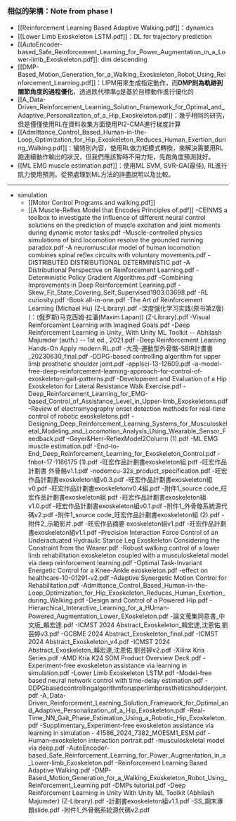 ### 相似的架構：Note from phase I
- [[Reinforcement Learning Based Adaptive Walking.pdf]]：dynamics
- [[Lower Limb Exoskeleton LSTM.pdf]]：DL for trajectory prediction
- [[AutoEncoder-based_Safe_Reinforcement_Learning_for_Power_Augmentation_in_a_Lower-limb_Exoskeleton.pdf]]: dim descending
- [[DMP-Based_Motion_Generation_for_a_Walking_Exoskeleton_Robot_Using_Reinforcement_Learning.pdf]]：LIPM用來生成指定動作，而**DMP則為軌跡到關節角度的過程優化**，透過跌代標準g是基於目標動作進行優化的
- [[A_Data-Driven_Reinforcement_Learning_Solution_Framework_for_Optimal_and_Adaptive_Personalization_of_a_Hip_Exoskeleton.pdf]]：幾乎相同的研究，但是僅僅使用RL在資料收集方面使用PI2-CMA進行梯度計算
- [[Admittance_Control_Based_Human-in-the-Loop_Optimization_for_Hip_Exoskeleton_Reduces_Human_Exertion_during_Walking.pdf]]：蠻特別內容，使用RL做力矩模式轉換，來解決需要用RL跑連續動作輸出的狀況，但我們應該暫時不用力矩，先跑角度預測就好。
- [[ML EMG muscle estimation.pdf]]：使用ML SVM, SVR-GA(最佳), RL進行肌力使用預測。從預處理到ML方法的詳盡說明以及比較。

---
- simulation
	- [[Motor Control Programs and walking.pdf]]
	- [[A Muscle-Reflex Model that Encodes Principles of.pdf]]
	-CEINMS a toolbox to investigate the influence of different neural control solutions on the prediction of muscle excitation and joint moments during dynamic motor tasks.pdf
	-Muscle-controlled physics simulations of bird locomotion resolve the grounded running paradox.pdf
	-A neuromuscular model of human locomotion combines spinal reflex circuits with voluntary movements.pdf
				-DISTRIBUTED DISTRIBUTIONAL DETERMINISTIC.pdf
				-A Distributional Perspective on Reinforcement Learning.pdf
				-Deterministic Policy Gradient Algorithms.pdf
				-Combining Improvements in Deep Reinforcement Learning.pdf
				-Skew_Fit_State_Covering_Self_Supervised1903.03698.pdf
				-RL curiosity.pdf
				-Book all-in-one.pdf
				-The Art of Reinforcement Learning (Michael Hu) (Z-Library).pdf
				-深度强化学习实践(原书第2版) (：(俄罗斯)马克西姆·拉潘(Maxim Lapan)) (Z-Library).pdf
				-Visual Reinforcement Learning with Imagined Goals.pdf
				-Deep Reinforcement Learning in Unity_ With Unity ML Toolkit -- Abhilash Majumder (auth.) -- 1st ed., 2021.pdf
				-Deep Reinforcement Learning Hands-On Apply modern RL.pdf
		-大茂-運動型外骨骼-SBIR計畫書_20230630_final.pdf
				-DDPG-based controlling algorithm for upper limb prosthetic shoulder joint.pdf
				-applsci-13-12609.pdf
				-a-model-free-deep-reinforcement-learning-approach-for-control-of-exoskeleton-gait-patterns.pdf
				-Development and Evaluation of a Hip Exoskeleton for Lateral Resistance Walk Exercise.pdf
				-Deep_Reinforcement_Learning_for_EMG-based_Control_of_Assistance_Level_in_Upper-limb_Exoskeletons.pdf
				-Review of electromyography onset detection methods for real-time control of robotic exoskeletons.pdf
				-Designing_Deep_Reinforcement_Learning_Systems_for_Musculoskeletal_Modeling_and_Locomotion_Analysis_Using_Wearable_Sensor_Feedback.pdf
				-Geyer&Herr-ReflexModel2Column (1).pdf
				-ML EMG muscle estimation.pdf
				-End-to-End_Deep_Reinforcement_Learning_for_Exoskeleton_Control.pdf
				-fnbot-17-1186175 (1).pdf
			-旺宏作品計劃書exoskeleton組.pdf
			-旺宏作品計劃書 外骨骼v1.1.pdf
				-nodemcu-32s_product_specification.pdf
			-旺宏作品計劃書exoskeleton組v0.3.pdf
			-旺宏作品計劃書exoskeleton組v0.pdf
			-旺宏作品計劃書exoskeletonv0.4組.pdf
			-附件1_source code_旺宏作品計劃書exoskeleton組.pdf
			-旺宏作品計劃書exoskeleton組v1.0.pdf
			-旺宏作品計劃書exoskeleton組v0.1.pdf
			-附件1_外骨骼系統源代碼v2.pdf
			-附件1_source code_旺宏作品計劃書exoskeleton組 (2).pdf
			-附件2_示範影片.pdf
			-旺宏作品摘要 exoskeleton組v1.pdf
			-旺宏作品計劃書exoskeleton組v1.1.pdf
			-Precision Interaction Force Control of an Underactuated Hydraulic Stance Leg Exoskeleton Considering the Constraint from the Wearer.pdf
			-Robust walking control of a lower limb rehabilitation exoskeleton coupled with a musculoskeletal model via deep reinforcement learning.pdf
			-Optimal Task-Invariant Energetic Control for a Knee-Ankle exoskeleton.pdf
			-effect on healthcare-10-01291-v2.pdf
			-Adaptive Synergetic Motion Control for Rehabilitation.pdf
				-Admittance_Control_Based_Human-in-the-Loop_Optimization_for_Hip_Exoskeleton_Reduces_Human_Exertion_during_Walking.pdf
				-Design and Control of a Powered Hip.pdf
			-Hierarchical_Interactive_Learning_for_a_HUman-Powered_Augmentation_Lower_EXoskeleton.pdf
			-論文蒐集同意書_中文版_賴宏達.pdf
			-ICMST 2024 Abstract_Exoskeleton_賴宏達,沈恩佑,劉芸婷v3.pdf
			-GCBME 2024 Abstract_Exoskeleton_final.pdf
			-ICMST 2024 Abstract_Exoskeleton_v4.pdf
			-ICMST 2024 Abstract_Exoskeleton_賴宏達,沈恩佑,劉芸婷v2.pdf
			-Xilinx Kria Series.pdf
			-AMD Kria K24 SOM Product Overview Deck.pdf
				-Experiment-free exoskeleton assistance via learning in simulation.pdf
				-Lower Limb Exoskeleton LSTM.pdf
				-Model-free based neural network control with time-delay estimation.pdf
				-DDPGbasedcontrollingalgorithmforupperlimbprostheticshoulderjoint.pdf
				-A_Data-Driven_Reinforcement_Learning_Solution_Framework_for_Optimal_and_Adaptive_Personalization_of_a_Hip_Exoskeleton.pdf
				-Real-Time_NN_Gait_Phase_Estimation_Using_a_Robotic_Hip_Exoskeleton.pdf
				-Supplimentary_Experiment-free exoskeleton assistance via learning in simulation - 41586_2024_7382_MOESM1_ESM.pdf
				-Human–exoskeleton interaction portrait.pdf
				-musculoskeletal model via deep.pdf
				-AutoEncoder-based_Safe_Reinforcement_Learning_for_Power_Augmentation_in_a_Lower-limb_Exoskeleton.pdf
				-Reinforcement Learning Based Adaptive Walking.pdf
				-DMP-Based_Motion_Generation_for_a_Walking_Exoskeleton_Robot_Using_Reinforcement_Learning.pdf
			-DMPs tutorial.pdf
			-Deep Reinforcement Learning in Unity With Unity ML Toolkit (Abhilash Majumder) (Z-Library).pdf
		-計劃書exoskeleton組v1.1.pdf
		-SS_期末專題slide.pdf
		-附件1_外骨骼系統源代碼v2.pdf
